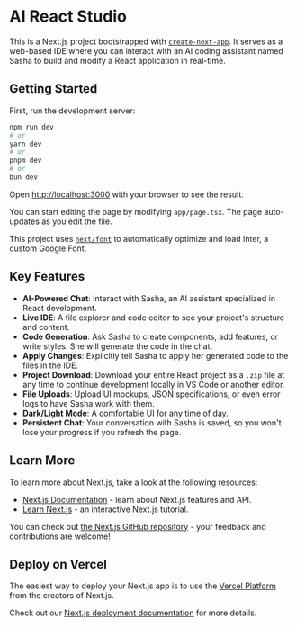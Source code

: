 # AI React Studio

This is a Next.js project bootstrapped with [`create-next-app`](https://github.com/vercel/next.js/tree/canary/packages/create-next-app). It serves as a web-based IDE where you can interact with an AI coding assistant named Sasha to build and modify a React application in real-time.

## Getting Started

First, run the development server:

```bash
npm run dev
# or
yarn dev
# or
pnpm dev
# or
bun dev
```

Open [http://localhost:3000](http://localhost:3000) with your browser to see the result.

You can start editing the page by modifying `app/page.tsx`. The page auto-updates as you edit the file.

This project uses [`next/font`](https://nextjs.org/docs/basic-features/font-optimization) to automatically optimize and load Inter, a custom Google Font.

## Key Features

- **AI-Powered Chat**: Interact with Sasha, an AI assistant specialized in React development.
- **Live IDE**: A file explorer and code editor to see your project's structure and content.
- **Code Generation**: Ask Sasha to create components, add features, or write styles. She will generate the code in the chat.
- **Apply Changes**: Explicitly tell Sasha to apply her generated code to the files in the IDE.
- **Project Download**: Download your entire React project as a `.zip` file at any time to continue development locally in VS Code or another editor.
- **File Uploads**: Upload UI mockups, JSON specifications, or even error logs to have Sasha work with them.
- **Dark/Light Mode**: A comfortable UI for any time of day.
- **Persistent Chat**: Your conversation with Sasha is saved, so you won't lose your progress if you refresh the page.

## Learn More

To learn more about Next.js, take a look at the following resources:

- [Next.js Documentation](https://nextjs.org/docs) - learn about Next.js features and API.
- [Learn Next.js](https://nextjs.org/learn) - an interactive Next.js tutorial.

You can check out [the Next.js GitHub repository](https://github.com/vercel/next.js/) - your feedback and contributions are welcome!

## Deploy on Vercel

The easiest way to deploy your Next.js app is to use the [Vercel Platform](https://vercel.com/new?utm_medium=default-template&filter=next.js&utm_source=create-next-app&utm_campaign=create-next-app-readme) from the creators of Next.js.

Check out our [Next.js deployment documentation](https://nextjs.org/docs/deployment) for more details.
